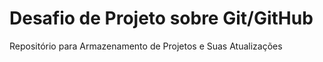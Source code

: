 # Desafio de Projeto sobre Git/GitHub
Repositório para Armazenamento de Projetos e Suas Atualizações
